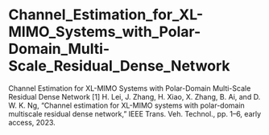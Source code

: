 # Channel_Estimation_for_XL-MIMO_Systems_with_Polar-Domain_Multi-Scale_Residual_Dense_Network
Channel Estimation for XL-MIMO Systems with Polar-Domain Multi-Scale Residual Dense Network
[1] H. Lei, J. Zhang, H. Xiao, X. Zhang, B. Ai, and D. W. K. Ng, “Channel estimation for XL-MIMO systems with polar-domain multiscale residual dense network,” IEEE Trans. Veh. Technol., pp. 1–6, early access, 2023.
